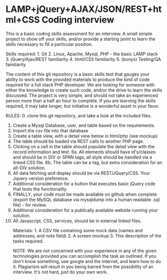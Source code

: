 LAMP+jQuery+AJAX/JSON/REST+html+CSS Coding interview
====================

This is a basic coding skills assessment for an interview.  A small simple project to show off your skills, and/or provide a starting point to learn the skills necessary to fill a particular position.

Skills required:    1. Git
    2. Linux, Apache, Mysql, PHP - the basic LAMP stack
    3. jQuery/Ajax/REST familiarity
    4. html/CSS familiarity
    5. (bonys) Testing/QA familiarity

The content of this git repository is a basic skills test that gauges your ability to work with the provided materials to produce the kind of code required for a full stack PHP developer.  We are looking for someone with either the knowledge to create such code, and/or the drive to learn the skills discussed.  The project is very simple, and should not take an experienced person more than a half an hour to complete.  If you are learning the skills required, it may take longer, but initiative is a wonderful asset in your favor.

RULES:0.  clone this git repository, and take a look at the included files.
1.  Create a Mysql Database, user, and table based on the requirements.
2.  Import the csv file into that database
3.  Create a table view, with a detail view below in html/php (see mockup)
4.  The table should be loaded via REST calls to another PHP page.
5.  Clicking on a cell in the table should populate the detail view with the record information and text.
6a.  All elements should have id's/classes and should be in DIV or SPAN tags, all style should be handled via a linked CSS file.
6b.  The table can be a <table> tag, but extra consideration for an all-DIV solution.
7.  All data fetching and display should be via REST/JQuery/CSS.  Your Jquery version preference.
8.  Additional consideration for a button that executes basic jQuery code that tests the functionality.
9.  FINALLY, your code must be made available on github when complete (export the MySQL database via mysqldump into a human readable .sql file) - for review.
10. Additional consideration for a publically available website running your solution.
11. All Javascript, CSS, services, should be in external linked files.

Materials:    1. A CSV file containing some mock data (names and addresses, and note field)
    2. A screen mockup
    3. This description of the tasks required.

NOTE:  We are not concerned with your experience in any of the given technologies provided you can accomplish the task as outlined.  If you don't know something, use google and the internet, and learn how to do it.  Plagiarism will result in you being barred from the possibility of an interview.  It's not hard, just do your own work.


